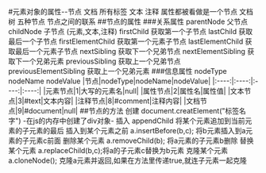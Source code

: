 #元素对象的属性--节点
    文档  所有标签 文本 注释 属性都被看做是一个节点
    文档树 五种节点 节点之间的联系
##节点的属性
###关系属性
    parentNode 父节点
    childNode 子节点 (元素,文本,注释)
    firstChild 获取第一个子节点
    lastChild 获取最后一个子节点
    firstElementChild 获取第一个元素子节点
    lastElementChild 获取最后一个元素子节点
    nextSibling 获取下一个兄弟节点
    nextElementSibling 获取下一个兄弟元素
    previousSibling 获取上一个兄弟节点
    previousElementSibling 获取上一个兄弟元素
###信息属性
    nodeType
    nodeName
    nodeValue
|节点|nodeType|nodeName|nodeValue|
|:----:|:----:|:----:|:----:|
|元素节点|1|大写的元素名|null|
|属性节点|2|属性名|属性值|
|文本节点|3|#text|文本内容|
|注释节点|8|#comment|注释内容|
|文档节点|9|#document|null|
##节点的方法
    创建 document.creatElement("标签名字") -在js的内存中创建了div对象-
    插入 appendChild  将某个元素追加到当前元素的子元素的最后
    插入到某个元素之前 a.insertBefore(b,c); 将b元素插入到a元素的子元素c前面
    删除某个元素 a.removeChild(b); 将a元素的子元素b删除
    替换某个元素 a.replaceChild(b,c);将a的子元素c替换为b元素
    克隆某个元素 a.cloneNode(); 克隆a元素并返回,如果在方法里传递true,就连子元素一起克隆
    